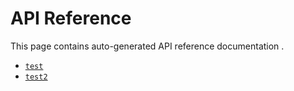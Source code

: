 # API Reference

This page contains auto-generated API reference documentation .

* [`test`](test/index.md)
* [`test2`](test2/index.md)
